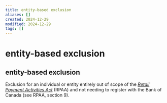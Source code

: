```yaml
---
title: entity-based exclusion
aliases: []
created: 2024-12-29
modified: 2024-12-29
tags: []
---
```

# entity-based exclusion
## entity-based exclusion

Exclusion for an individual or entity entirely out of scope of the _[Retail Payment Activities Act](https://laws-lois.justice.gc.ca/eng/acts/r-7.36/FullText.html)_ (RPAA) and not needing to register with the Bank of Canada (see RPAA, section 9).

